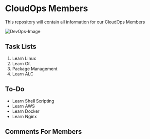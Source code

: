 # CloudOps Members
This repository will contain all information for our CloudOps Members


![DevOps-Image](https://www.scnsoft.com/blog-pictures/infrastructure/devops_implementation-main_1.png)

## Task Lists
1. Learn Linux
2. Learn Git
3. Package Management 
4. Learn ALC

## To-Do
- Learn Shell Scripting
- Learn AWS
- Learn Docker
- Learn Nginx


## Comments For Members

